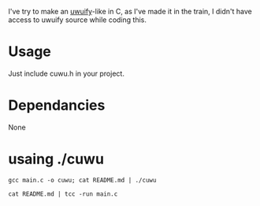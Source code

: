 I've try to make an [uwuify](https://docs.rs/uwuify/latest/uwuifier/index.html)-like in C, as I've made it in the train,
I didn't have access to uwuify source while coding this.

# Usage

Just include cuwu.h in your project.

# Dependancies 

None

# usaing ./cuwu

```
gcc main.c -o cuwu; cat README.md | ./cuwu

cat README.md | tcc -run main.c
```
